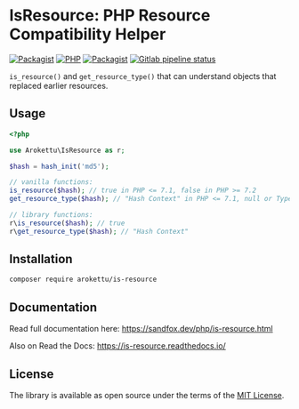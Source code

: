 # IsResource: PHP Resource Compatibility Helper

[![Packagist](https://img.shields.io/packagist/v/arokettu/is-resource.svg?style=flat-square)](https://packagist.org/packages/arokettu/is-resource)
[![PHP](https://img.shields.io/packagist/php-v/arokettu/is-resource.svg?style=flat-square)](https://packagist.org/packages/arokettu/is-resource)
[![Packagist](https://img.shields.io/github/license/arokettu/is-resource.svg?style=flat-square)](https://opensource.org/licenses/MIT)
[![Gitlab pipeline status](https://img.shields.io/gitlab/pipeline/sandfox/is-resource/master.svg?style=flat-square)](https://gitlab.com/sandfox/is-resource/-/pipelines)

``is_resource()`` and ``get_resource_type()`` that can understand objects that replaced earlier resources.

## Usage

```php
<?php

use Arokettu\IsResource as r;

$hash = hash_init('md5');

// vanilla functions:
is_resource($hash); // true in PHP <= 7.1, false in PHP >= 7.2
get_resource_type($hash); // "Hash Context" in PHP <= 7.1, null or TypeError in PHP >= 7.2

// library functions:
r\is_resource($hash); // true
r\get_resource_type($hash); // "Hash Context"
```

## Installation

```bash
composer require arokettu/is-resource
```

## Documentation

Read full documentation here: <https://sandfox.dev/php/is-resource.html>

Also on Read the Docs: <https://is-resource.readthedocs.io/>

## License

The library is available as open source under the terms of the [MIT License].

[MIT License]:  https://opensource.org/licenses/MIT
